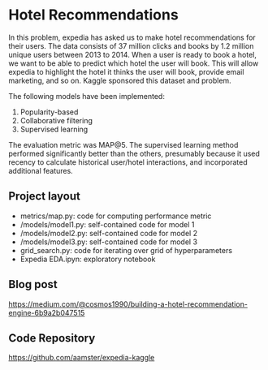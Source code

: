 # Hotel Recommendations
In this problem, expedia has asked us to make hotel recommendations for their users. The data consists of 37 million clicks and books by 1.2 million unique users between 2013 to 2014. When a user is ready to book a hotel, we want to be able to predict which hotel the user will book. This will allow expedia to highlight the hotel it thinks the user will book, provide email marketing, and so on. Kaggle sponsored this dataset and problem.

The following models have been implemented:
1) Popularity-based
2) Collaborative filtering
3) Supervised learning

The evaluation metric was MAP@5. The supervised learning method performed significantly better than the others, presumably because it used recency to calculate historical user/hotel interactions, and incorporated additional features.

## Project layout
- metrics/map.py: code for computing performance metric
- /models/model1.py: self-contained code for model 1
- /models/model2.py: self-contained code for model 2
- /models/model3.py: self-contained code for model 3
- grid_search.py: code for iterating over grid of hyperparameters
- Expedia EDA.ipyn: exploratory notebook

## Blog post
https://medium.com/@cosmos1990/building-a-hotel-recommendation-engine-6b9a2b047515

## Code Repository 
https://github.com/aamster/expedia-kaggle
